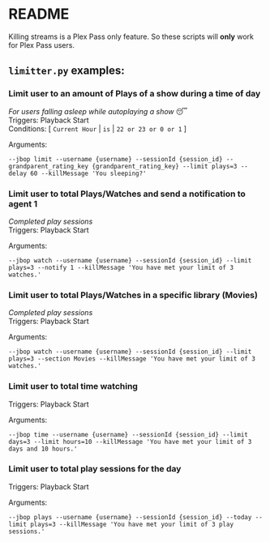 # README

Killing streams is a Plex Pass only feature. So these scripts will **only** work for Plex Pass users.

## `limitter.py` examples:

### Limit user to an amount of Plays of a show during a time of day
_For users falling asleep while autoplaying a show_ :sleeping:\
Triggers: Playback Start  
Conditions: \[ `Current Hour` | `is` | `22 or 23 or 0 or 1` \]

Arguments:
```
--jbop limit --username {username} --sessionId {session_id} --grandparent_rating_key {grandparent_rating_key} --limit plays=3 --delay 60 --killMessage 'You sleeping?'
```

### Limit user to total Plays/Watches and send a notification to agent 1
_Completed play sessions_ \
Triggers: Playback Start  

Arguments:
```
--jbop watch --username {username} --sessionId {session_id} --limit plays=3 --notify 1 --killMessage 'You have met your limit of 3 watches.' 
```

### Limit user to total Plays/Watches in a specific library (Movies)
_Completed play sessions_ \
Triggers: Playback Start  

Arguments:
```
--jbop watch --username {username} --sessionId {session_id} --limit plays=3 --section Movies --killMessage 'You have met your limit of 3 watches.' 
```

### Limit user to total time watching

Triggers: Playback Start  

Arguments:
```
--jbop time --username {username} --sessionId {session_id} --limit days=3 --limit hours=10 --killMessage 'You have met your limit of 3 days and 10 hours.'
```


### Limit user to total play sessions for the day

Triggers: Playback Start  

Arguments:
```
--jbop plays --username {username} --sessionId {session_id} --today --limit plays=3 --killMessage 'You have met your limit of 3 play sessions.'
```